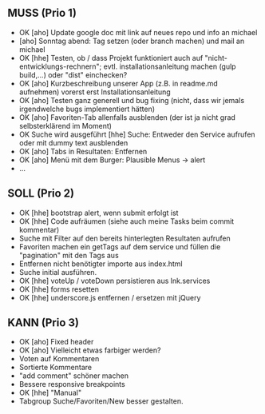 ## MUSS (Prio 1) ##
* OK [aho] Update google doc mit link auf neues repo und info an michael
* [aho] Sonntag abend: Tag setzen (oder branch machen) und mail an michael
* OK [hhe] Testen, ob / dass Projekt funktioniert auch auf "nicht-entwicklungs-rechnern"; evtl. installationsanleitung machen (gulp build,...) oder "dist" einchecken?
* OK [aho] Kurzbeschreibung unserer App (z.B. in readme.md aufnehmen) vorerst erst Installationsanleitung
* OK [aho] Testen ganz generell und bug fixing (nicht, dass wir jemals irgendwelche bugs implementiert hätten)
* OK [aho] Favoriten-Tab allenfalls ausblenden (der ist ja nicht grad selbsterklärend im Moment)
* OK Suche wird ausgeführt [hhe] Suche: Entweder den Service aufrufen oder mit dummy text ausblenden
* OK [aho] Tabs in Resultaten: Entfernen
* OK [aho] Menü mit dem Burger: Plausible Menus -> alert
* ...


## SOLL (Prio 2) ##
* OK [hhe] bootstrap alert, wenn submit erfolgt ist
* OK [hhe] Code aufräumen (siehe auch meine Tasks beim commit kommentar)
* Suche mit Filter auf den bereits hinterlegten Resultaten aufrufen
* Favoriten machen ein getTags auf dem service und füllen die "pagination" mit den Tags aus
* Entfernen nicht benötigter importe aus index.html
* Suche initial ausführen.
* OK [hhe] voteUp / voteDown persistieren aus lnk.services
* OK [hhe] forms resetten
* OK [hhe] underscore.js entfernen / ersetzen mit jQuery


## KANN (Prio 3) ##
* OK [aho] Fixed header
* OK [aho] Vielleicht etwas farbiger werden?
* Voten auf Kommentaren
* Sortierte Kommentare
* "add comment" schöner machen
* Bessere responsive breakpoints
* OK [hhe] "Manual"
* Tabgroup Suche/Favoriten/New besser gestalten.
